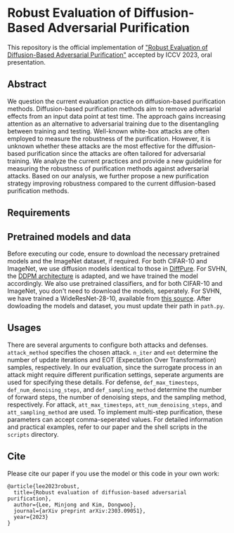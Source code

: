 # Robust Evaluation of Diffusion-Based Adversarial Purification
This repository is the official implementation of ["Robust Evaluation of Diffusion-Based Adversarial Purification"](https://arxiv.org/abs/2303.09051) accepted by ICCV 2023, oral presentation.

## Abstract
We question the current evaluation practice on diffusion-based purification methods. Diffusion-based purification methods aim to remove adversarial effects from an input data point at test time. The approach gains increasing attention as an alternative to adversarial training due to the disentangling between training and testing. Well-known white-box attacks are often employed to measure the robustness of the purification. However, it is unknown whether these attacks are the most effective for the diffusion-based purification since the attacks are often tailored for adversarial training. We analyze the current practices and provide a new guideline for measuring the robustness of purification methods against adversarial attacks. Based on our analysis, we further propose a new purification strategy improving robustness compared to the current diffusion-based purification methods.

## Requirements





## Pretrained models and data
Before executing our code, ensure to download the necessary pretrained models and the ImageNet dataset, if required. For both CIFAR-10 and ImageNet, we use diffusion models identical to those in [DiffPure](https://github.com/NVlabs/DiffPure#requirements). For SVHN, the [DDPM architecture](https://arxiv.org/abs/2006.11239) is adapted, and we have trained the model accordingly. We also use pretrained classifiers, and for both CIFAR-10 and ImageNet, you don't need to download the models, seperately. For SVHN, we have trained a WideResNet-28-10, available from [this source](https://github.com/szagoruyko/wide-residual-networks). After dowloading the models and dataset, you must update their path in `path.py`.


## Usages
There are several arguments to configure both attacks and defenses. `attack_method` specifies the chosen attack. `n_iter` and `eot` determine the number of update iterations and EOT (Expectation Over Transformation) samples, respectively. In our evaluation, since the surrogate process in an attack might require different purification settings, seperate arguments are used for specifying these details. For defense, `def_max_timesteps`, `def_num_denoising_steps`, and `def_sampling_method` determine the number of forward steps, the number of denoising steps, and the sampling method, respectively. For attack, `att_max_timesteps`, `att_num_denoising_steps`, and `att_sampling_method` are used. To implement multi-step purification, these parameters can accept comma-seperated values. For detailed information and practical examples, refer to our paper and the shell scripts in the `scripts` directory.


## Cite
Please cite our paper if you use the model or this code in your own work:
```
@article{lee2023robust,
  title={Robust evaluation of diffusion-based adversarial purification},
  author={Lee, Minjong and Kim, Dongwoo},
  journal={arXiv preprint arXiv:2303.09051},
  year={2023}
}
```